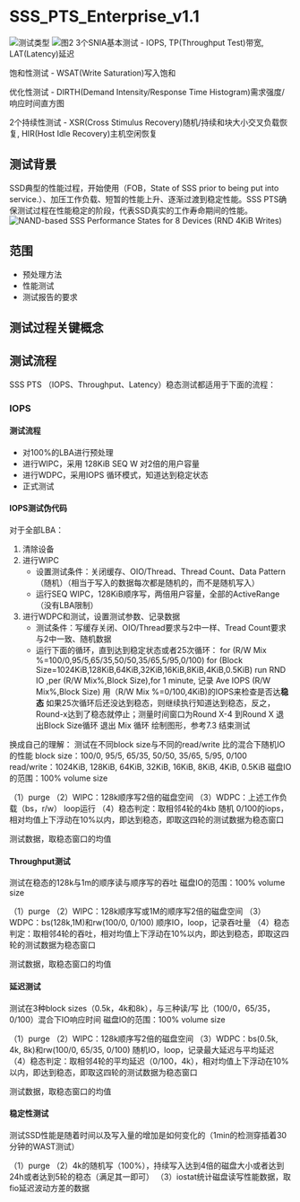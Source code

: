 # SSS_PTS_Enterprise_v1.1
![测试类型](_v_images/20200324232727274_22209.png)
![图2](_v_images/20200324232818471_25891.png)
3个SNIA基本测试 - IOPS, TP(Throughput Test)带宽, LAT(Latency)延迟

饱和性测试 - WSAT(Write Saturation)写入饱和

优化性测试 - DIRTH(Demand Intensity/Response Time Histogram)需求强度/响应时间直方图

2个持续性测试 - XSR(Cross Stimulus Recovery)随机/持续和块大小交叉负载恢复, HIR(Host Idle Recovery)主机空闲恢复

## 测试背景
SSD典型的性能过程，开始使用（FOB，State of SSS prior to being put into service.）、加压工作负载、短暂的性能上升、逐渐过渡到稳定性能。SSS PTS确保测试过程在性能稳定的阶段，代表SSD真实的工作寿命期间的性能。
![NAND-based SSS Performance States for 8 Devices (RND 4KiB Writes)](_v_images/20200324162920297_25936.png)
## 范围
- 预处理方法
- 性能测试
- 测试报告的要求

## 测试过程关键概念


## 测试流程
SSS PTS （IOPS、Throughput、Latency）稳态测试都适用于下面的流程：

### IOPS
#### 测试流程
- 对100%的LBA进行预处理
- 进行WIPC，采用 128KiB SEQ W 对2倍的用户容量
- 进行WDPC，采用IOPS 循环模式，知道达到稳定状态
- 正式测试
#### IOPS测试伪代码
对于全部LBA：
1. 清除设备
2. 进行WIPC
    - 设置测试条件：关闭缓存、OIO/Thread、Thread Count、Data Pattern（随机）（相当于写入的数据每次都是随机的，而不是随机写入）
    - 运行SEQ WIPC，128KiB顺序写，两倍用户容量，全部的ActiveRange（没有LBA限制）
3. 进行WDPC和测试，设置测试参数、记录数据
    - 测试条件：写缓存关闭、OIO/Thread要求与2中一样、Tread Count要求与2中一致、随机数据
    - 运行下面的循环，直到达到稳定状态或者25次循环：
    for (R/W Mix %=100/0,95/5,65/35,50/50,35/65,5/95,0/100)
    for (Block Size=1024KiB,128KiB,64KiB,32KiB,16KiB,8KiB,4KiB,0.5KiB)
    run RND IO ,per (R/W Mix%,Block Size),for 1 minute,
        记录 Ave IOPS (R/W Mix%,Block Size)
        用（R/W Mix %=0/100,4KiB)的IOPS来检查是否达**稳态**
        如果25次循环后还没达到稳态，则继续执行知道达到稳态，反之，Round-x达到了稳态就停止；测量时间窗口为Round X-4 到Round X
     退出Block Size循环
    退出 Mix 循环
   绘制图形，参考7.3
   结束测试

换成自己的理解：
测试在不同block size与不同的read/write 比的混合下随机IO的性能
block size：100/0, 95/5, 65/35, 50/50, 35/65, 5/95, 0/100
read/write：1024KiB, 128KiB, 64KiB, 32KiB, 16KiB, 8KiB, 4KiB, 0.5KiB
磁盘IO的范围：100% volume size

（1）purge
（2）WIPC：128k顺序写2倍的磁盘空间
（3）WDPC：上述工作负载（bs，r/w） loop运行
（4）稳态判定：取相邻4轮的4kb 随机 0/100的iops，相对均值上下浮动在10%以内，即达到稳态，即取这四轮的测试数据为稳态窗口

测试数据，取稳态窗口的均值



#### Throughput测试
测试在稳态的128k与1m的顺序读与顺序写的吞吐
磁盘IO的范围：100% volume size

（1）purge
（2）WIPC：128k顺序写或1M的顺序写2倍的磁盘空间
（3）WDPC：bs(128k,1M)和rw(100/0, 0/100) 顺序IO，loop，记录吞吐量
（4）稳态判定：取相邻4轮的吞吐，相对均值上下浮动在10%以内，即达到稳态，即取这四轮的测试数据为稳态窗口

测试数据，取稳态窗口的均值

#### 延迟测试
测试在3种block sizes（0.5k，4k和8k），与三种读/写 比（100/0，65/35，0/100）混合下IO响应时间
磁盘IO的范围：100% volume size

（1）purge
（2）WIPC：128k顺序写2倍的磁盘空间
（3）WDPC：bs(0.5k, 4k, 8k)和rw(100/0, 65/35, 0/100) 随机IO，loop，记录最大延迟与平均延迟
（4）稳态判定：取相邻4轮的平均延迟（0/100，4k），相对均值上下浮动在10%以内，即达到稳态，即取这四轮的测试数据为稳态窗口

测试数据，取稳态窗口的均值

#### 稳定性测试
测试SSD性能是随着时间以及写入量的增加是如何变化的（1min的检测穿插着30分钟的WAST测试）

（1）purge
（2）4k的随机写（100%），持续写入达到4倍的磁盘大小或者达到24h或者达到5轮的稳态（满足其一即可）
（3）iostat统计磁盘读写性能数据，取fio延迟波动方差的数据